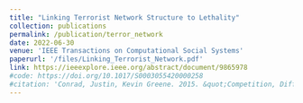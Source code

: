 ```yaml
---
title: "Linking Terrorist Network Structure to Lethality"
collection: publications
permalink: /publication/terror_network
date: 2022-06-30
venue: 'IEEE Transactions on Computational Social Systems'
paperurl: '/files/Linking_Terrorist_Network.pdf'
link: https://ieeexplore.ieee.org/abstract/document/9865978
#code: https://doi.org/10.1017/S0003055420000258
#citation: 'Conrad, Justin, Kevin Greene. 2015. &quot;Competition, Differentiation and the Severity of Terrorist Attacks.&quot; <i>The Journal of Politics</i>. 1(1).'
---
```


